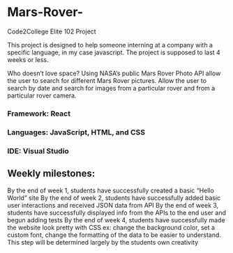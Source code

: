 # Mars-Rover-
Code2College Elite 102 Project 

This project is designed to help someone interning at a company with a specific language, in my case javascript. The project is supposed to last 4 weeks or less. 

Who doesn’t love space? Using NASA’s public Mars Rover Photo API allow the user to search for different Mars Rover pictures. Allow the user to search by date and search for images from a particular rover and from a particular rover camera. 

### Framework: React
### Languages: JavaScript, HTML, and CSS 
### IDE: Visual Studio 

## Weekly milestones:
By the end of week 1, students have successfully created a basic “Hello World” site
By the end of week 2, students have successfully added basic user interactions and received JSON data from API
By the end of week 3, students have successfully displayed info from the APIs to the end user and begun adding tests
By the end of week 4, students have successfully made the website look pretty with CSS ex: change the background color, set a custom font, change the formatting of the data to be easier to understand. This step will be determined largely by the students own creativity
